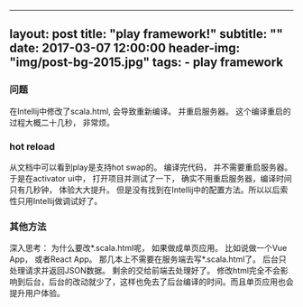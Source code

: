 
---
layout:     post
title:      "play framework!"
subtitle:   ""
date:       2017-03-07 12:00:00
header-img: "img/post-bg-2015.jpg"
tags:
    - play framework
---

### 问题

在Intellij中修改了scala.html, 会导致重新编译。 并重启服务器。 这个编译重启的过程大概二十几秒， 非常烦。

### hot reload
	
	
从文档中可以看到play是支持hot swap的。 编译完代码， 并不需要重启服务器。 于是在activator ui中， 打开项目并测试了一下， 确实不用重启服务器，编译时间只有几秒钟， 体验大大提升。 但是没有找到在Intellij中的配置方法。所以以后索性只用Intellij做调试好了。

### 其他方法

深入思考： 为什么要改*.scala.html呢， 如果做成单页应用。 比如说做一个Vue App， 或者React App。 那几本上不需要在服务端去写*.scala.html了。 后台只处理请求并返回JSON数据。 剩余的交给前端去处理好了。 修改html完全不会影响到后台，后台的改动就少了，这样也免去了后台编译的时间。而且单页应用也会提升用户体验。



